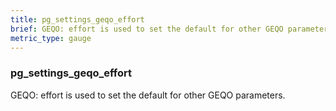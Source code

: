 ```yaml
---
title: pg_settings_geqo_effort
brief: GEQO: effort is used to set the default for other GEQO parameters.
metric_type: gauge
---
```

### pg_settings_geqo_effort

GEQO: effort is used to set the default for other GEQO parameters.